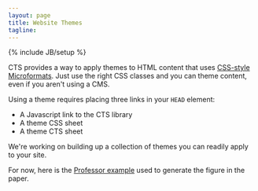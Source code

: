 ```yaml
---
layout: page
title: Website Themes
tagline:
---
```


{% include JB/setup %}

CTS provides a way to apply themes to HTML content that uses [CSS-style
Microformats](http://microformats.org/). Just use the right CSS classes and you
can theme content, even if you aren't using a CMS.

Using a theme requires placing three links in your `HEAD` element:

*  A Javascript link to the CTS library
*  A theme CSS sheet
*  A theme CTS sheet

We're working on building up a collection of themes you can readily apply to
your site.

For now, here is the [Professor example](professor/explore.html) used to
generate the figure in the paper. 

<script>
$(function() {
  SelectPage("PageThemes");
});
</script>
